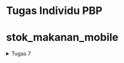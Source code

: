 # Tugas Individu PBP

# stok_makanan_mobile

<details>
<summary> Tugas 7 </summary>

## Apa perbedaan utama antara stateless dan stateful widget dalam konteks pengembangan aplikasi Flutter?
Dalam konteks pengembangan aplikasi Flutter, StatelessWidget dan StatefulWidget memiliki perbedaan utama dalam hal bagaimana mereka menangani perubahan keadaan123.

StatelessWidget adalah widget yang tidak dapat berubah123. Seluruh konfigurasi yang dimuat di dalamnya telah diinisiasi sejak awal13. Misalnya, jika kita membuat aplikasi berisi teks dengan kata “Hello World” dan aplikasi kita tidak punya fungsi untuk merubah kata tersebut, maka yang digunakan di sini adalah StatelessWidget2.

Di sisi lain, StatefulWidget adalah widget yang dapat berubah-ubah123. Widget ini dapat diperbaharui kapanpun dibutuhkan berdasarkan aksi pengguna atau ketika terjadi perubahan data13. Misalnya, jika kita membuat sebuah aplikasi dimana jika setiap kita memencet icon “+”, angka yang ada di tengah tampilan akan bertambah satu, maka yang digunakan adalah StatefulWidget2.

## Sebutkan seluruh widget yang kamu gunakan untuk menyelesaikan tugas ini dan jelaskan fungsinya masing-masing.
1. `MyHomePage` (StatelessWidget):
   - Scaffold: Menyediakan struktur dasar aplikasi, termasuk app bar, body, dan lainnya.
     - AppBar: Menampilkan app bar di bagian atas aplikasi dengan judul "Stok Makanan".
     - SingleChildScrollView: Membungkus child widget untuk memungkinkan scroll jika kontennya terlalu panjang.
       - Padding: Menambahkan padding sekeliling child widget.
         - Column: Menyusun children widget secara vertikal.
           - Padding: Menambahkan padding pada widget Text "Stok Makanan".
             - Text: Menampilkan teks "Stok Makanan" dengan properti styling tertentu.
           - GridView.count: Menampilkan grid layout dengan jumlah kolom sebanyak 3.
             - ItemCard: Widget yang merepresentasikan item dalam grid. Dibuat sebanyak jumlah item pada list `items`.

2. `Item` (Class):
   - Merupakan class untuk merepresentasikan item dengan properti nama (`name`), ikon (`icon`), dan warna (`color`).

3. `ItemCard` (StatelessWidget):
   - Material: Memberikan latar belakang berwarna sesuai dengan `item.color`.
     - InkWell: Memberikan area responsif terhadap sentuhan pengguna.
       - Container: Widget container untuk menyimpan ikon dan teks.
         - Icon: Menampilkan ikon dengan warna putih.
         - Text: Menampilkan teks nama item dengan properti styling tertentu.

Semua widget bekerja sama untuk membuat tata letak antarmuka pengguna yang responsif dengan grid layout dan memberikan umpan balik kepada pengguna melalui SnackBar ketika salah satu item pada grid ditekan.

## Cara Implementasi
1. Membuat Proyek Flutter Baru:
    - Jalankan perintah flutter create stok_makanan_mobile untuk membuat proyek Flutter baru dengan nama stok_makanan_mobile.

2. Membuat File menu.dart:
    - Buat file baru dengan nama menu.dart untuk menyimpan kode implementasi aplikasi.

3. Implementasi Kode Program dalam menu.dart:
    - Dalam menu.dart, buat sebuah class MyHomePage yang merupakan turunan dari StatelessWidget.
        - Dalam MyHomePage, buat sebuah widget Scaffold sebagai struktur dasar aplikasi.
            - Tambahkan AppBar dengan judul "Stok Makanan Mobile".
            - Bungkus kontennya dalam SingleChildScrollView agar halaman dapat di-scroll
            - Isi body dari Scaffold dengan berbagai widget yang diperlukan.
            - GridView.count untuk menampilkan tiga tombol, dengan properti children diisi oleh objek-objek ItemCard.
            - Mendefinisikan sebuah list items yang berisi objek Item untuk setiap tombol yang ingin dibuat
            - Dalam class Item, tentukan tiga atribut: name, icon, dan color (background color button).
            - Dalam class ItemCard, buat widget Material dengan child InkWell. Isi properti onTap dengan fungsi yang menampilkan SnackBar sesuai permintaan tugas.
            - Di dalam InkWell, tambahkan Container yang berisi widget Icon dan Text.

4. Menjawab Pertanyaan README:
    - Menjawab pertanyaan README dengan mencari informasi dari internet dan dokumentasi Flutter.

5. Mengerjakan Soal Bonus:
    - Mengisi atribut color pada objek Item dengan warna-warna yang diinginkan untuk button.
    - Memanggil atribut color sebagai isi dari properti color pada widget Material di dalam ItemCard.

</details>
